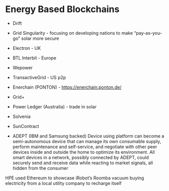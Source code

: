 # Energy Based Blockchains

- Drift
- Grid Singularity - focusing on developing nations to make “pay-as-you-go” solar more secure
- Electron - UK
- BTL Interbit - Europe
- Wepower
- TransactiveGrid - US p2p
- Enerchain (PONTON) -  https://enerchain.ponton.de/
- Grid+
- Power Ledger (Australia) - trade in solar
- Solvenia
- SunContract

- ADEPT (IBM and Samsung backed)
Device using platform can become a semi-autonomous device that can manage its own consumable supply, perform maintenance and self-service, 
and negotiate with other peer devices inside and outside the home to optimize its environment. All smart devices in a network, 
possibly connected by ADEPT, could securely send and receive data while reacting to market signals, all hidden from the consumer


HPE used Ethereum to showcase iRobot’s Roomba vacuum buying electricity from a local utility company to recharge itself
